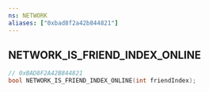 ```yaml
---
ns: NETWORK
aliases: ["0xbad8f2a42b844821"]
---
```

## NETWORK_IS_FRIEND_INDEX_ONLINE

```c
// 0xBAD8F2A42B844821
bool NETWORK_IS_FRIEND_INDEX_ONLINE(int friendIndex);
```
